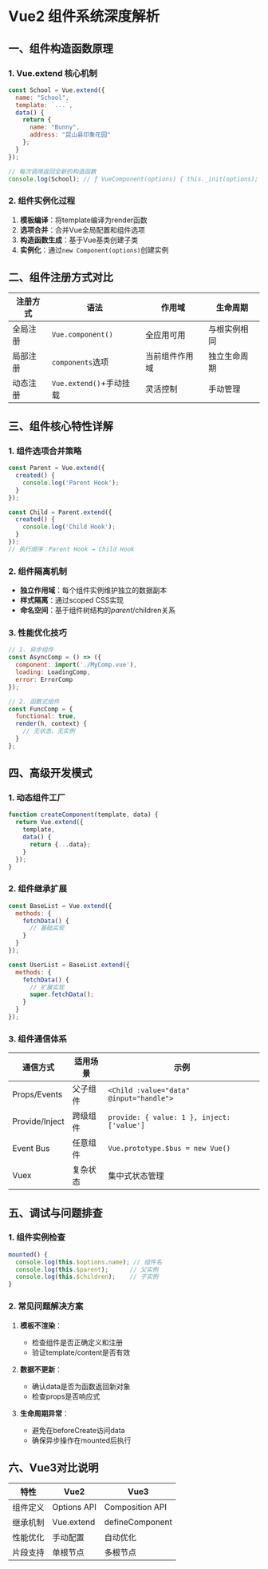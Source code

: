 # Vue2 组件系统深度解析

## 一、组件构造函数原理

### 1. Vue.extend 核心机制
```javascript
const School = Vue.extend({
  name: "School",
  template: `...`,
  data() {
    return {
      name: "Bunny",
      address: "昆山县印象花园"
    };
  }
});

// 每次调用返回全新的构造函数
console.log(School); // ƒ VueComponent(options) { this._init(options); }
```

### 2. 组件实例化过程
1. **模板编译**：将template编译为render函数
2. **选项合并**：合并Vue全局配置和组件选项
3. **构造函数生成**：基于Vue基类创建子类
4. **实例化**：通过`new Component(options)`创建实例

## 二、组件注册方式对比

| 注册方式 | 语法                    | 作用域         | 生命周期     |
| -------- | ----------------------- | -------------- | ------------ |
| 全局注册 | `Vue.component()`       | 全应用可用     | 与根实例相同 |
| 局部注册 | `components`选项        | 当前组件作用域 | 独立生命周期 |
| 动态注册 | `Vue.extend()`+手动挂载 | 灵活控制       | 手动管理     |

## 三、组件核心特性详解

### 1. 组件选项合并策略
```javascript
const Parent = Vue.extend({
  created() {
    console.log('Parent Hook');
  }
});

const Child = Parent.extend({
  created() {
    console.log('Child Hook');
  }
});
// 执行顺序：Parent Hook → Child Hook
```

### 2. 组件隔离机制
- **独立作用域**：每个组件实例维护独立的数据副本
- **样式隔离**：通过scoped CSS实现
- **命名空间**：基于组件树结构的$parent/$children关系

### 3. 性能优化技巧
```javascript
// 1. 异步组件
const AsyncComp = () => ({
  component: import('./MyComp.vue'),
  loading: LoadingComp,
  error: ErrorComp
});

// 2. 函数式组件
const FuncComp = {
  functional: true,
  render(h, context) {
    // 无状态、无实例
  }
};
```

## 四、高级开发模式

### 1. 动态组件工厂
```javascript
function createComponent(template, data) {
  return Vue.extend({
    template,
    data() {
      return {...data};
    }
  });
}
```

### 2. 组件继承扩展
```javascript
const BaseList = Vue.extend({
  methods: {
    fetchData() {
      // 基础实现
    }
  }
});

const UserList = BaseList.extend({
  methods: {
    fetchData() {
      // 扩展实现
      super.fetchData();
    }
  }
});
```

### 3. 组件通信体系
| 通信方式       | 适用场景 | 示例                                       |
| -------------- | -------- | ------------------------------------------ |
| Props/Events   | 父子组件 | `<Child :value="data" @input="handle">`    |
| Provide/Inject | 跨级组件 | `provide: { value: 1 }, inject: ['value']` |
| Event Bus      | 任意组件 | `Vue.prototype.$bus = new Vue()`           |
| Vuex           | 复杂状态 | 集中式状态管理                             |

## 五、调试与问题排查

### 1. 组件实例检查
```javascript
mounted() {
  console.log(this.$options.name); // 组件名
  console.log(this.$parent);      // 父实例
  console.log(this.$children);    // 子实例
}
```

### 2. 常见问题解决方案
1. **模板不渲染**：
   - 检查组件是否正确定义和注册
   - 验证template/content是否有效

2. **数据不更新**：
   - 确认data是否为函数返回新对象
   - 检查props是否响应式

3. **生命周期异常**：
   - 避免在beforeCreate访问data
   - 确保异步操作在mounted后执行

## 六、Vue3对比说明

| 特性     | Vue2        | Vue3            |
| -------- | ----------- | --------------- |
| 组件定义 | Options API | Composition API |
| 继承机制 | Vue.extend  | defineComponent |
| 性能优化 | 手动配置    | 自动优化        |
| 片段支持 | 单根节点    | 多根节点        |

